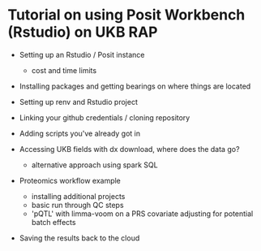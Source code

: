 # Tutorial on using Posit Workbench (Rstudio) on UKB RAP

- Setting up an Rstudio / Posit instance
    - cost and time limits
- Installing packages and getting bearings on where things are located
- Setting up renv and Rstudio project
- Linking your github credentials / cloning repository
- Adding scripts you've already got in 
- Accessing UKB fields with dx download, where does the data go?
    - alternative approach using spark SQL
- Proteomics workflow example
    - installing additional projects
    - basic run through QC steps 
    - 'pQTL' with limma-voom on a PRS covariate adjusting for potential batch effects

- Saving the results back to the cloud 